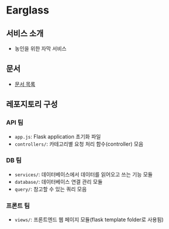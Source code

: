 # Earglass

## 서비스 소개

- 농인을 위한 자막 서비스

## 문서

- [문서 목록](docs/index.md)

## 레포지토리 구성
### API 팀
- `app.js`: Flask application 초기화 파일
- `controllers/`: 카테고리별 요청 처리 함수(controller) 모음

### DB 팀
- `services/`: 데이터베이스에서 데이터를 읽어오고 쓰는 기능 모듈
- `database/`: 데이터베이스 연결 관리 모듈
- `query/`: 참고할 수 있는 쿼리 모음

### 프론트 팀
- `views/`: 프론트엔드 웹 페이지 모듈(flask template folder로 사용됨) 
